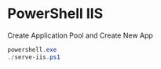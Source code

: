 # PowerShell IIS

Create Application Pool and Create New App

```powershell
powershell.exe
./serve-iis.ps1
```